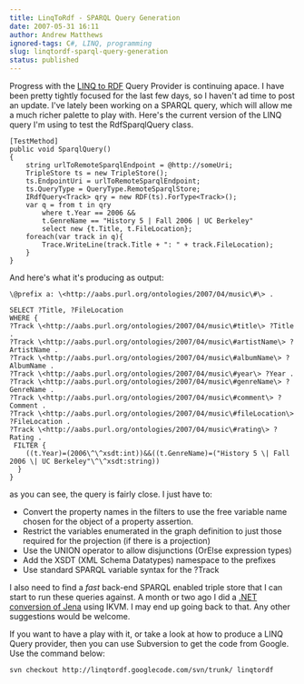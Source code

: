 ```yaml
---
title: LinqToRdf - SPARQL Query Generation
date: 2007-05-31 16:11
author: Andrew Matthews
ignored-tags: C#, LINQ, programming
slug: linqtordf-sparql-query-generation
status: published
---
```


Progress with the [LINQ to RDF](http://code.google.com/p/linqtordf/) Query
Provider is continuing apace. I have been pretty tightly focused for the last
few days, so I haven't ad time to post an update. I've lately been working on a
SPARQL query, which will allow me a much richer palette to play with. Here's the
current version of the LINQ query I'm using to test the RdfSparqlQuery class.

    [TestMethod]
    public void SparqlQuery()
    {
        string urlToRemoteSparqlEndpoint = @http://someUri;
        TripleStore ts = new TripleStore();
        ts.EndpointUri = urlToRemoteSparqlEndpoint;
        ts.QueryType = QueryType.RemoteSparqlStore;
        IRdfQuery<Track> qry = new RDF(ts).ForType<Track>();
        var q = from t in qry
            where t.Year == 2006 &&
            t.GenreName == "History 5 | Fall 2006 | UC Berkeley"
            select new {t.Title, t.FileLocation};
        foreach(var track in q){
            Trace.WriteLine(track.Title + ": " + track.FileLocation);
        }
    }

And here's what it's producing as output:

    \@prefix a: \<http://aabs.purl.org/ontologies/2007/04/music\#\> .

    SELECT ?Title, ?FileLocation
    WHERE {
    ?Track \<http://aabs.purl.org/ontologies/2007/04/music\#title\> ?Title .
    ?Track \<http://aabs.purl.org/ontologies/2007/04/music\#artistName\> ?ArtistName .
    ?Track \<http://aabs.purl.org/ontologies/2007/04/music\#albumName\> ?AlbumName .
    ?Track \<http://aabs.purl.org/ontologies/2007/04/music\#year\> ?Year .
    ?Track \<http://aabs.purl.org/ontologies/2007/04/music\#genreName\> ?GenreName .
    ?Track \<http://aabs.purl.org/ontologies/2007/04/music\#comment\> ?Comment .
    ?Track \<http://aabs.purl.org/ontologies/2007/04/music\#fileLocation\> ?FileLocation .
    ?Track \<http://aabs.purl.org/ontologies/2007/04/music\#rating\> ?Rating .
     FILTER {
        ((t.Year)=(2006\^\^xsdt:int))&&((t.GenreName)=("History 5 \| Fall 2006 \| UC Berkeley"\^\^xsdt:string))
      }
    }

as you can see, the query is fairly close. I just have to:

-   Convert the property names in the filters to use the free variable name chosen for the object of a property assertion.
-   Restrict the variables enumerated in the graph definition to just those required for the projection (if there is a projection)
-   Use the UNION operator to allow disjunctions (OrElse expression types)
-   Add the XSDT (XML Schema Datatypes) namespace to the prefixes
-   Use standard SPARQL variable syntax for the ?Track

I also need to find a *fast* back-end SPARQL enabled triple store that I can
start to run these queries against. A month or two ago I did a
[.NET conversion of Jena](http://aabs.wordpress.com/2007/03/23/converting-jena-to-net/)
using IKVM. I may end up going back to that. Any other suggestions would be
welcome.

If you want to have a play with it, or take a look at how to produce a LINQ
Query provider, then you can use Subversion to get the code from Google. Use the
command below:

    svn checkout http://linqtordf.googlecode.com/svn/trunk/ linqtordf
